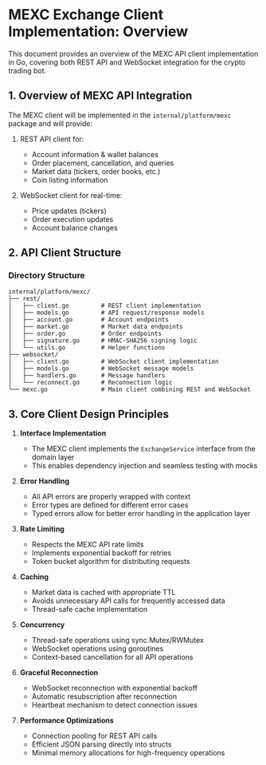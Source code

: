 # MEXC Exchange Client Implementation: Overview

This document provides an overview of the MEXC API client implementation in Go, covering both REST API and WebSocket integration for the crypto trading bot.

## 1. Overview of MEXC API Integration

The MEXC client will be implemented in the `internal/platform/mexc` package and will provide:

1. REST API client for:
   - Account information & wallet balances
   - Order placement, cancellation, and queries
   - Market data (tickers, order books, etc.)
   - Coin listing information

2. WebSocket client for real-time:
   - Price updates (tickers)
   - Order execution updates
   - Account balance changes

## 2. API Client Structure

### Directory Structure

```
internal/platform/mexc/
├── rest/
│   ├── client.go         # REST client implementation
│   ├── models.go         # API request/response models
│   ├── account.go        # Account endpoints
│   ├── market.go         # Market data endpoints
│   ├── order.go          # Order endpoints
│   ├── signature.go      # HMAC-SHA256 signing logic
│   └── utils.go          # Helper functions
├── websocket/
│   ├── client.go         # WebSocket client implementation
│   ├── models.go         # WebSocket message models
│   ├── handlers.go       # Message handlers
│   └── reconnect.go      # Reconnection logic
└── mexc.go               # Main client combining REST and WebSocket
```

## 3. Core Client Design Principles

1. **Interface Implementation**
   - The MEXC client implements the `ExchangeService` interface from the domain layer
   - This enables dependency injection and seamless testing with mocks

2. **Error Handling**
   - All API errors are properly wrapped with context
   - Error types are defined for different error cases
   - Typed errors allow for better error handling in the application layer

3. **Rate Limiting**
   - Respects the MEXC API rate limits
   - Implements exponential backoff for retries
   - Token bucket algorithm for distributing requests

4. **Caching**
   - Market data is cached with appropriate TTL
   - Avoids unnecessary API calls for frequently accessed data
   - Thread-safe cache implementation

5. **Concurrency**
   - Thread-safe operations using sync.Mutex/RWMutex
   - WebSocket operations using goroutines
   - Context-based cancellation for all API operations

6. **Graceful Reconnection**
   - WebSocket reconnection with exponential backoff
   - Automatic resubscription after reconnection
   - Heartbeat mechanism to detect connection issues

7. **Performance Optimizations**
   - Connection pooling for REST API calls
   - Efficient JSON parsing directly into structs
   - Minimal memory allocations for high-frequency operations
